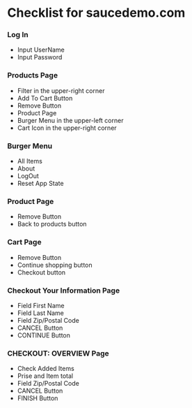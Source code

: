 <h1>Checklist for saucedemo.com</h1>

<h3>Log In</h3>
<ul><li>Input UserName</li>
<li>Input Password</li>
</ul>

<h3>Products Page</h3>
<ul><li>Filter in the upper-right corner</li>
<li>Add To Cart Button</li>
<li>Remove Button</li>
<li>Product Page</li>
<li>Burger Menu in the upper-left corner </li>
<li>Cart Icon in the upper-right corner </li>
</ul>

<h3>Burger Menu</h3>
<ul><li>All Items</li>
<li>About</li>
<li>LogOut</li>
<li>Reset App State</li>
</ul>

<h3>Product Page</h3>
<ul><liAdd To Cart Button</li>
<li>Remove Button</li>
<li>Back to products button</li>
</ul>

<h3>Cart Page</h3>
<ul><li>Remove Button</li>
<li>Continue shopping button</li>
<li>Checkout button</li>
</ul>

<h3>Checkout Your Information Page</h3>
<ul><li>Field First Name</li>
<li>Field Last Name</li>
<li>Field Zip/Postal Code</li>
<li>CANCEL Button</li>
<li>CONTINUE Button</li>
</ul>

<h3>CHECKOUT: OVERVIEW Page</h3>
<ul><li>Check Added Items</li>
<li>Prise and Item total</li>
<li>Field Zip/Postal Code</li>
<li>CANCEL Button</li>
<li>FINISH Button</li>
</ul>
